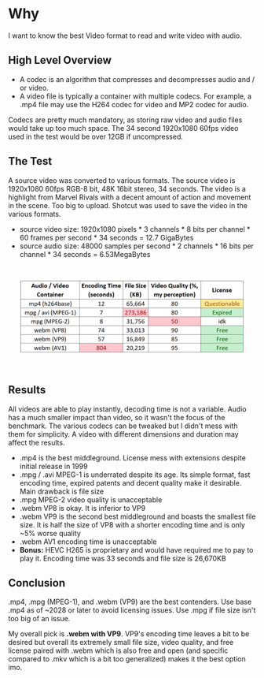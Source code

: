 # Why

I want to know the best Video format to read and write video with audio.

## High Level Overview

* A codec is an algorithm that compresses and decompresses audio and / or video.
* A video file is typically a container with multiple codecs. For example, a .mp4 file may use the H264 codec for video and MP2 codec for audio.

Codecs are pretty much mandatory, as storing raw video and audio files would take up too much space. The 34 second 1920x1080 60fps video used in the test would be over 12GB if uncompressed.

## The Test

A source video was converted to various formats. The source video is 1920x1080 60fps RGB-8 bit, 48K 16bit stereo, 34 seconds.
The video is a highlight from Marvel Rivals with a decent amount of action and movement in the scene. Too big to upload.
Shotcut was used to save the video in the various formats.
* source video size: 1920x1080 pixels * 3 channels * 8 bits per channel * 60 frames per second * 34 seconds = 12.7 GigaBytes
* source audio size: 48000 samples per second * 2 channels * 16 bits per channel * 34 seconds = 6.53MegaBytes

<br>

<p align="center" width="100%">
<img src="/codec comparison.png?raw=true" width="90%" height="90%">
</p>

<br>

## Results

All videos are able to play instantly, decoding time is not a variable. Audio has a much smaller impact than video, so it wasn't the focus of the benchmark. The various codecs can be tweaked but I didn't mess with them for simplicity. A video with different dimensions and duration may affect the results.

* .mp4 is the best middleground. License mess with extensions despite initial release in 1999
* .mpg / .avi MPEG-1 is underrated despite its age. Its simple format, fast encoding time, expired patents and decent quality make it desirable. Main drawback is file size
* .mpg MPEG-2 video quality is unacceptable
* .webm VP8 is okay. It is inferior to VP9
* .webm VP9 is the second best middleground and boasts the smallest file size. It is half the size of VP8 with a shorter encoding time and is only ~5% worse quality
* .webm AV1 encoding time is unacceptable
* <b>Bonus:</b> HEVC H265 is proprietary and would have required me to pay to play it. Encoding time was 33 seconds and file size is 26,670KB

## Conclusion

.mp4, .mpg (MPEG-1), and .webm (VP9) are the best contenders. Use base .mp4 as of ~2028 or later to avoid licensing issues. Use .mpg if file size isn't too big of an issue. 

My overall pick is <b>.webm with VP9</b>. VP9's encoding time leaves a bit to be desired but overall its extremely small file size, video quality, and free license paired with .webm which is also free and open (and specific compared to .mkv which is a bit too generalized) makes it the best option imo.
